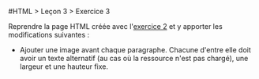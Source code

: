 #HTML > Leçon 3 > Exercice 3

Reprendre la page HTML créée avec l'[exercice 2](../exercise2) et y apporter les modifications suivantes :

* Ajouter une image avant chaque paragraphe. Chacune d'entre elle doit avoir un texte alternatif (au cas où la ressource n'est pas chargé), une largeur et une hauteur fixe.
